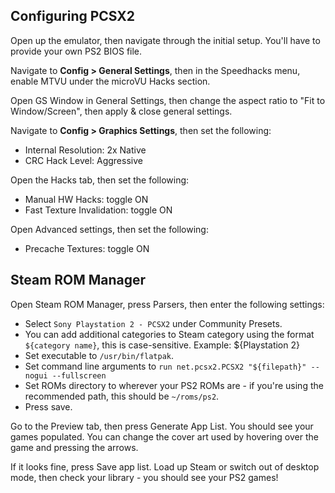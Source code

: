 ## Configuring PCSX2
Open up the emulator, then navigate through the initial setup. You'll have to provide your own PS2 BIOS file.

Navigate to **Config > General Settings**, then in the Speedhacks menu, enable MTVU under the microVU Hacks section.

Open GS Window in General Settings, then change the aspect ratio to "Fit to Window/Screen", then apply & close general settings.

Navigate to **Config > Graphics Settings**, then set the following:
- Internal Resolution: 2x Native
- CRC Hack Level: Aggressive
  
Open the Hacks tab, then set the following:
- Manual HW Hacks: toggle ON
- Fast Texture Invalidation: toggle ON
  
Open Advanced settings, then set the following:
- Precache Textures: toggle ON

## Steam ROM Manager

Open Steam ROM Manager, press Parsers, then enter the following settings:

-   Select `Sony Playstation 2 - PCSX2` under Community Presets.
-   You can add additional categories to Steam category using the format `${category name}`, this is case-sensitive. Example: ${Playstation 2}
-   Set executable to `/usr/bin/flatpak`.
-   Set command line arguments to `run net.pcsx2.PCSX2 "${filepath}" --nogui --fullscreen`
- Set ROMs directory to wherever your PS2 ROMs are - if you're using the recommended path, this should be `~/roms/ps2`.
-   Press save.

Go to the Preview tab, then press Generate App List. You should see your games populated. You can change the cover art used by hovering over the game and pressing the arrows.

If it looks fine, press Save app list. Load up Steam or switch out of desktop mode, then check your library - you should see your PS2 games!
